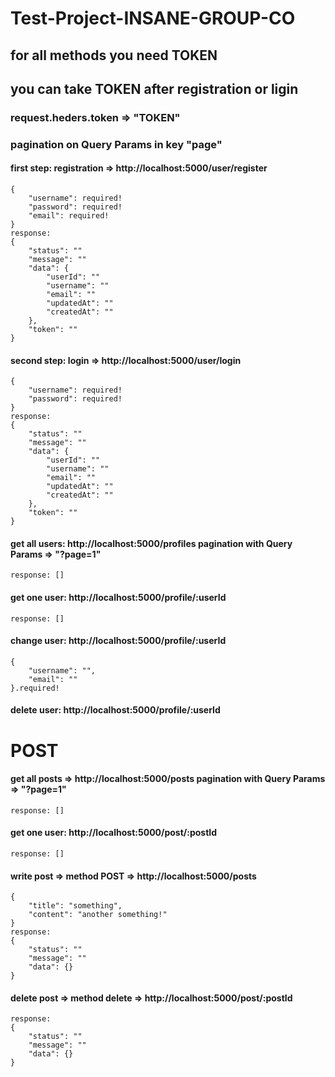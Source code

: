 # Test-Project-INSANE-GROUP-CO

## for all methods you need TOKEN
## you can take TOKEN after registration or ligin

### request.heders.token => "TOKEN"
### pagination on Query Params in key "page"


#### first step: registration => http://localhost:5000/user/register
    {
        "username": required!
        "password": required!
        "email": required!
    }
    response:
    {
        "status": ""
        "message": ""
        "data": {
            "userId": ""
            "username": ""
            "email": ""
            "updatedAt": ""
            "createdAt": ""
        },
        "token": ""
    }


#### second step: login => http://localhost:5000/user/login
    {
        "username": required!
        "password": required!
    }
    response:
    {
        "status": ""
        "message": ""
        "data": {
            "userId": ""
            "username": ""
            "email": ""
            "updatedAt": ""
            "createdAt": ""
        },
        "token": ""
    }

#### get all users: http://localhost:5000/profiles     pagination with Query Params => "?page=1"
    response: []

#### get one user: http://localhost:5000/profile/:userId
    response: []

#### change user: http://localhost:5000/profile/:userId
    {
        "username": "",
        "email": ""
    }.required!

#### delete user: http://localhost:5000/profile/:userId


# POST

#### get all posts => http://localhost:5000/posts      pagination with Query Params => "?page=1"
    response: []

#### get one user: http://localhost:5000/post/:postId
    response: []


#### write post => method POST => http://localhost:5000/posts
    {
        "title": "something",
        "content": "another something!"
    }
    response:
    {
        "status": ""
        "message": ""
        "data": {}
    }

#### delete post => method delete => http://localhost:5000/post/:postId
    response:
    {
        "status": ""
        "message": ""
        "data": {}
    }

